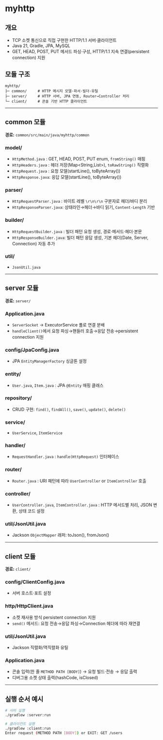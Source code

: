 # myhttp

## 개요
- TCP 소켓 통신으로 직접 구현한 HTTP/1.1 서버·클라이언트
- Java 21, Gradle, JPA, MySQL
- GET, HEAD, POST, PUT 메서드 파싱·구성, HTTP/1.1 지속 연결(persistent connection) 지원

## 모듈 구조
```
myhttp/
├─ common/     # HTTP 메시지 모델·파서·빌더·유틸
├─ server/     # HTTP 서버, JPA 연동, Router→Controller 처리
└─ client/     # 콘솔 기반 HTTP 클라이언트
```

---

## common 모듈
**경로:** `common/src/main/java/myhttp/common`

### model/
- `HttpMethod.java` : GET, HEAD, POST, PUT enum, `fromString()` 매핑
- `HttpHeaders.java` : 헤더 저장(Map<String,List>), `toRawString()` 직렬화
- `HttpRequest.java` : 요청 모델(startLine(), toByteArray())
- `HttpResponse.java`: 응답 모델(startLine(), toByteArray())

### parser/
- `HttpRequestParser.java` : 바이트 레벨 `\r\n\r\n` 구분자로 헤더/바디 분리
- `HttpResponseParser.java`: 상태라인→헤더→바디 읽기, `Content-Length` 기반

### builder/
- `HttpRequestBuilder.java` : 빌더 패턴 요청 생성, 경로·메서드·헤더·본문
- `HttpResponseBuilder.java`: 빌더 패턴 응답 생성, 기본 헤더(Date, Server, Connection) 자동 추가

### util/
- `JsonUtil.java`
---

## server 모듈
**경로:** `server/`

### Application.java
- `ServerSocket` → ExecutorService 풀로 연결 분배
- `handleClient()`에서 요청 파싱→핸들러 호출→응답 전송→persistent connection 지원

### config/JpaConfig.java
- JPA `EntityManagerFactory` 싱글톤 설정

### entity/
- `User.java`, `Item.java` : JPA `@Entity` 매핑 클래스

### repository/
- CRUD 구현: `find()`, `findAll()`, `save()`, `update()`, `delete()`

### service/
- `UserService`, `ItemService` 

### handler/
- `RequestHandler.java` : `handle(HttpRequest)` 인터페이스

### router/
- `Router.java` : URI 패턴에 따라 `UserController` or `ItemController` 호출

### controller/
- `UserController.java`, `ItemController.java` : HTTP 메서드별 처리, JSON 변환, 상태 코드 설정

### util/JsonUtil.java
- Jackson `ObjectMapper` 래퍼: toJson(), fromJson()

---

## client 모듈
**경로:** `client/`

### config/ClientConfig.java
- 서버 호스트·포트 설정

### http/HttpClient.java
- 소켓 재사용 방식 persistent connection 지원
- `send()` 메서드: 요청 전송→응답 파싱→Connection 헤더에 따라 재연결

### util/JsonUtil.java
- Jackson 직렬화/역직렬화 유틸

### Application.java
- 콘솔 입력(한 줄 `METHOD PATH [BODY]`) → 요청 빌드·전송 → 응답 출력
- 디버그용 소켓 상태 출력(hashCode, isClosed)

---

## 실행 순서 예시
```bash
# 서버 실행
./gradlew :server:run

# 클라이언트 실행
./gradlew :client:run
Enter request (METHOD PATH [BODY]) or EXIT: GET /users
```

